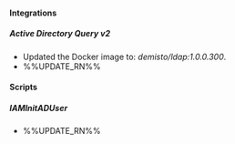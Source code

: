 
#### Integrations
##### Active Directory Query v2
- Updated the Docker image to: *demisto/ldap:1.0.0.300*.
- %%UPDATE_RN%%

#### Scripts
##### IAMInitADUser
- %%UPDATE_RN%%

